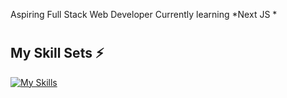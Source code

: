 Aspiring Full Stack Web Developer
Currently learning *Next JS *
#
## My Skill Sets ⚡
[![My Skills](https://skillicons.dev/icons?i=html,css,js,react,py,github,ai,bootstrip,npm,yarn,vite&perline=4)](https://skillicons.dev)

#
